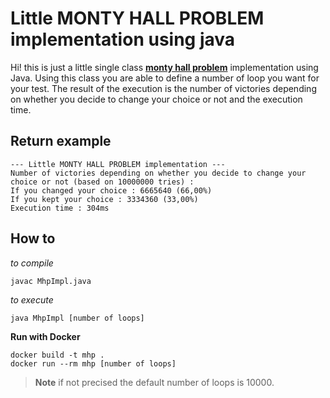 # Little MONTY HALL PROBLEM implementation using java

Hi! this is just a little single class [**monty hall problem**](https://en.wikipedia.org/wiki/Monty_Hall_problem) implementation using Java. Using this class you are able to define a number of loop you want for your test. The result of the execution is the number of victories depending on whether you decide to change your choice or not and the execution time.

## Return example
```
--- Little MONTY HALL PROBLEM implementation ---
Number of victories depending on whether you decide to change your choice or not (based on 10000000 tries) :
If you changed your choice : 6665640 (66,00%)
If you kept your choice : 3334360 (33,00%)
Execution time : 304ms
```

## How to
*to compile*
```
javac MhpImpl.java
```
*to execute*
```
java MhpImpl [number of loops]
```

**Run with Docker**

```
docker build -t mhp .
docker run --rm mhp [number of loops]
```

> **Note**
> if not precised the default number of loops is 10000.
